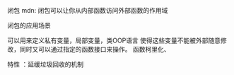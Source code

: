 闭包
mdn: 闭包可以让你从内部函数访问外部函数的作用域


闭包的应用场景

可以用来定义私有变量，局部变量，类OOP语言
使得这些变量不能被外部随意修改，同时又可以通过指定的函数接口来操作。
函数柯里化、

特性 ：延缓垃圾回收的机制